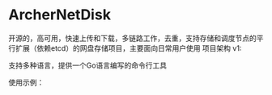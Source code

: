 # ArcherNetDisk
开源的，高可用，快速上传和下载，多链路工作，去重，支持存储和调度节点的平行扩展（依赖etcd）的网盘存储项目，主要面向日常用户使用
项目架构 v1:
  

支持多种语言，提供一个Go语言编写的命令行工具

使用示例：







